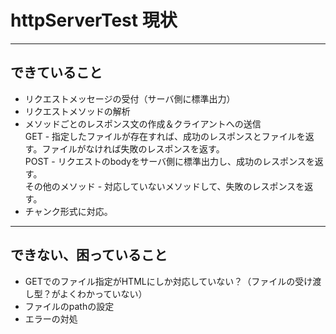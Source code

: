 # httpServerTest 現状
-------------------
## できていること
* リクエストメッセージの受付（サーバ側に標準出力）
* リクエストメソッドの解析
* メソッドごとのレスポンス文の作成＆クライアントへの送信  
GET  - 指定したファイルが存在すれば、成功のレスポンスとファイルを返す。ファイルがなければ失敗のレスポンスを返す。  
POST - リクエストのbodyをサーバ側に標準出力し、成功のレスポンスを返す。  
その他のメソッド - 対応していないメソッドして、失敗のレスポンスを返す。  
* チャンク形式に対応。  
------------
## できない、困っていること
* GETでのファイル指定がHTMLにしか対応していない？（ファイルの受け渡し型？がよくわかっていない）
* ファイルのpathの設定
* エラーの対処
